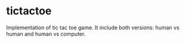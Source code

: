 # tictactoe
Implementation of tic tac toe game. It include both versions: human vs human and human vs computer.
